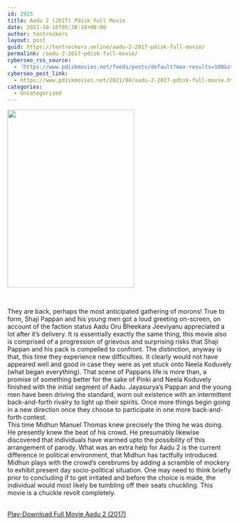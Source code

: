 ```yaml
---
id: 2925
title: Aadu 2 (2017) Pdisk Full Movie
date: 2021-10-16T05:38:19+00:00
author: tentrockers
layout: post
guid: https://tentrockers.online/aadu-2-2017-pdisk-full-movie/
permalink: /aadu-2-2017-pdisk-full-movie/
cyberseo_rss_source:
  - 'https://www.pdiskmovies.net/feeds/posts/default?max-results=100&start-index=701'
cyberseo_post_link:
  - https://www.pdiskmovies.net/2021/08/aadu-2-2017-pdisk-full-movie.html
categories:
  - Uncategorized
---
```

<div class="separator">
  <a href="https://1.bp.blogspot.com/-m5Zav64_rAk/YSuJ0kg2ubI/AAAAAAAAawA/Hsbd8ACSzmcuj8pufLnnxoO99zXJ3kvpQCLcBGAsYHQ/s597/Aadu%2B2%2B%25282017%2529%2BPdisk%2BFull%2BMovie.jpeg" imageanchor="1"><img loading="lazy" border="0" data-original-height="597" data-original-width="426" height="400" src="https://1.bp.blogspot.com/-m5Zav64_rAk/YSuJ0kg2ubI/AAAAAAAAawA/Hsbd8ACSzmcuj8pufLnnxoO99zXJ3kvpQCLcBGAsYHQ/w285-h400/Aadu%2B2%2B%25282017%2529%2BPdisk%2BFull%2BMovie.jpeg" width="285" /></a>
</div>

<span><br /></span>

<div>
  <div>
    <span>They are back, perhaps the most anticipated gathering of morons! True to form, Shaji Pappan and his young men got a loud greeting on-screen, on account of the faction status Aadu Oru Bheekara Jeeviyanu appreciated a lot after it&#8217;s delivery. It is essentially exactly the same thing, this movie also is comprised of a progression of grievous and surprising risks that Shaji Pappan and his pack is compelled to confront. The distinction, anyway is that, this time they experience new difficulties. It clearly would not have appeared well and good in case they were as yet stuck onto Neela Koduvely (what began everything). That scene of Pappans life is more than, a promise of something better for the sake of Pinki and Neela Koduvely finished with the initial segment of Aadu. Jayasurya&#8217;s Pappan and the young men have been driving the standard, worn out existence with an intermittent back-and-forth rivalry to light up their spirits. Once more things begin going in a new direction once they choose to participate in one more back-and-forth contest.&nbsp;</span>
  </div>
  
  <div>
    <span>This time Midhun Manuel Thomas knew precisely the thing he was doing. He presently knew the beat of his crowd. He presumably likewise discovered that individuals have warmed upto the possibility of this arrangement of parody. What was an extra help for Aadu 2 is the current difference in political environment, that Midhun has tactfully introduced. Midhun plays with the crowd&#8217;s cerebrums by adding a scramble of mockery to exhibit present day socio-political situation. One may need to think briefly prior to concluding if to get irritated and before the choice is made, the individual would most likely be tumbling off their seats chuckling. This movie is a chuckle revolt completely.</span>
  </div>
</div>

  
<a href="http://www.pdisk.net/share-video?videoid=nv2jth000css" target="popup" onclick="window.open('http://www.pdisk.net/share-video?videoid=nv2jth000css','popup','width=600,height=600'); return false;" rel="noopener"><br /> Play-Download Full Movie Aadu 2 (2017)<br /> </a>